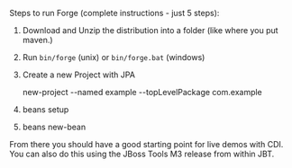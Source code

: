 Steps to run Forge (complete instructions - just 5 steps):

1. Download and Unzip the distribution into a folder (like where you put maven.)
2. Run `bin/forge` (unix) or `bin/forge.bat` (windows)
3. Create a new Project with JPA

     new-project --named example --topLevelPackage com.example

4. 
    beans setup
5. 
    beans new-bean 

From there you should have a good starting point for live demos with CDI. You can also do this using the JBoss Tools M3 release from within JBT.